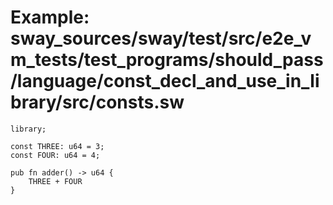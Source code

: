 # Example: sway_sources/sway/test/src/e2e_vm_tests/test_programs/should_pass/language/const_decl_and_use_in_library/src/consts.sw

```sway
library;

const THREE: u64 = 3;
const FOUR: u64 = 4;

pub fn adder() -> u64 {
    THREE + FOUR
}

```
